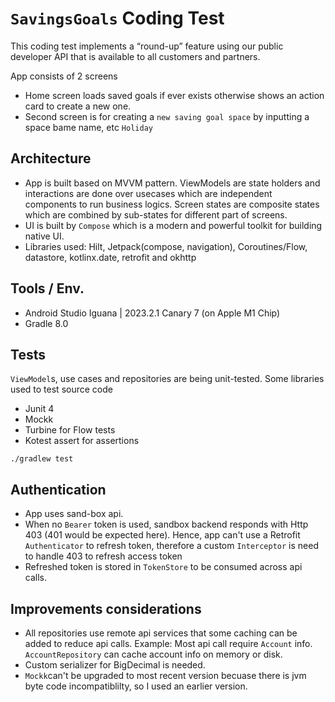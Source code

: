 # `SavingsGoals` Coding Test

This coding test implements a “round-up” feature using our public developer API that is available to all customers and partners.

App consists of 2 screens
- Home screen loads saved goals if ever exists otherwise shows an action card to create a new one.
- Second screen is for creating a `new saving goal space` by inputting a space bame name, etc `Holiday`

## Architecture
- App is built based on MVVM pattern. ViewModels are state holders and interactions are done over usecases which are independent components to run business logics. Screen states are composite states which are combined by sub-states for different part of screens.
- UI is built by `Compose` which is a modern and powerful toolkit for building native UI. 
- Libraries used: Hilt, Jetpack(compose, navigation), Coroutines/Flow, datastore, kotlinx.date, retrofit and okhttp

## Tools / Env.
- Android Studio Iguana | 2023.2.1 Canary 7 (on Apple M1 Chip)
- Gradle 8.0

## Tests
`ViewModel`s, use cases and repositories are being unit-tested. Some libraries used to test source code

- Junit 4
- Mockk
- Turbine for Flow tests
- Kotest assert for assertions

`./gradlew test`

## Authentication
- App uses sand-box api.
- When no `Bearer` token is used, sandbox backend responds with Http 403 (401 would be expected here). Hence, app can't use a Retrofit `Authenticator` to refresh token, therefore a custom `Interceptor` is need to handle 403 to refresh access token
- Refreshed token is stored in `TokenStore` to be consumed across api calls.

## Improvements considerations

- All repositories use remote api services that some caching can be added to reduce api calls.
  Example: Most api call require `Account` info. `AccountRepository` can cache account info on memory or disk.
- Custom serializer for BigDecimal is needed.
- `Mockk`can't be upgraded to most recent version becuase there is jvm byte code incompatiblilty, so I used an earlier version.




